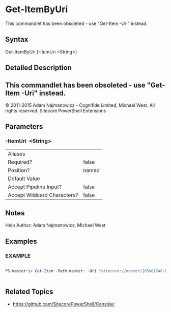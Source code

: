 ﻿# Get-ItemByUri 
 
This commandlet has been obsoleted - use "Get-Item -Uri" instead. 
 
## Syntax 
 
Get-ItemByUri [-ItemUri &lt;String&gt;] 
 
 
## Detailed Description 
This commandlet has been obsoleted - use "Get-Item -Uri" instead. 
- 
© 2011-2015 Adam Najmanowicz - Cognifide Limited, Michael West. All rights reserved. Sitecore PowerShell Extensions 
 
## Parameters 
 
### -ItemUri&nbsp; &lt;String&gt; 
 

 

| | |
| - | - |
| Aliases |  |
| Required? | false |
| Position? | named |
| Default Value |  |
| Accept Pipeline Input? | false |
| Accept Wildcard Characters? | false | 
 
## Notes 
 
Help Author: Adam Najmanowicz, Michael West 
 
## Examples 
 
### EXAMPLE 
 
 
 
```powershell   
 
PS master:\> Get-Item -Path master: -Uri "sitecore://master/{658017A8-F2D9-45C2-B89E-1B55A9FCFEE2}?lang=en&ver=1" 
 
``` 
 
## Related Topics 
 
* <a href='https://github.com/SitecorePowerShell/Console/' target='_blank'>https://github.com/SitecorePowerShell/Console/</a><br/>

